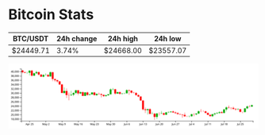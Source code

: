 # Bitcoin Stats

BTC/USDT|24h change|24h high|24h low|
|---|---|---|---|
|$24449.71|3.74%|$24668.00|$23557.07|

<img src="./chart.svg">
